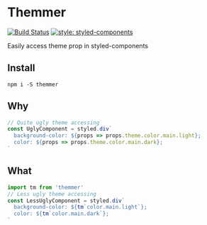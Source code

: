# Themmer

[![Build Status](https://travis-ci.org/elcoosp/themmer.svg?branch=master)](https://travis-ci.org/elcoosp/themmer) [![style: styled-components](https://img.shields.io/badge/style-%F0%9F%92%85%20styled--components-orange.svg?colorB=daa357&colorA=db748e)](https://github.com/styled-components/styled-components)

Easily access theme prop in styled-components

## Install

`npm i -S themmer`

## Why

```javascript
// Quite ugly theme accessing
const UglyComponent = styled.div`
  background-color: ${props => props.theme.color.main.light};
  color: ${props => props.theme.color.main.dark};
`
```

## What

```javascript
import tm from 'themmer'
// Less ugly theme accessing
const LessUglyComponent = styled.div`
  background-color: ${tm`color.main.light`};
  color: ${tm`color.main.dark`};
`
```
